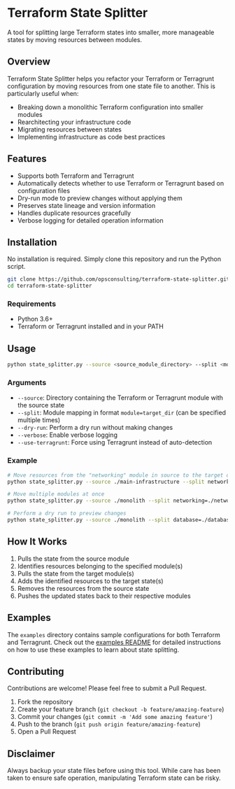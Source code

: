 # Terraform State Splitter

A tool for splitting large Terraform states into smaller, more manageable states by moving resources between modules.

## Overview

Terraform State Splitter helps you refactor your Terraform or Terragrunt configuration by moving resources from one state file to another. This is particularly useful when:

- Breaking down a monolithic Terraform configuration into smaller modules
- Rearchitecting your infrastructure code
- Migrating resources between states
- Implementing infrastructure as code best practices

## Features

- Supports both Terraform and Terragrunt
- Automatically detects whether to use Terraform or Terragrunt based on configuration files
- Dry-run mode to preview changes without applying them
- Preserves state lineage and version information
- Handles duplicate resources gracefully
- Verbose logging for detailed operation information

## Installation

No installation is required. Simply clone this repository and run the Python script.

```bash
git clone https://github.com/opsconsulting/terraform-state-splitter.git
cd terraform-state-splitter
```

### Requirements

- Python 3.6+
- Terraform or Terragrunt installed and in your PATH

## Usage

```bash
python state_splitter.py --source <source_module_directory> --split <module_name>=<target_directory> [--split <module_name>=<target_directory> ...] [options]
```

### Arguments

- `--source`: Directory containing the Terraform or Terragrunt module with the source state
- `--split`: Module mapping in format `module=target_dir` (can be specified multiple times)
- `--dry-run`: Perform a dry run without making changes
- `--verbose`: Enable verbose logging
- `--use-terragrunt`: Force using Terragrunt instead of auto-detection

### Example

```bash
# Move resources from the "networking" module in source to the target directory
python state_splitter.py --source ./main-infrastructure --split networking=./networking-module

# Move multiple modules at once
python state_splitter.py --source ./monolith --split networking=./networking --split database=./database --split compute=./compute

# Perform a dry run to preview changes
python state_splitter.py --source ./monolith --split database=./database --dry-run
```

## How It Works

1. Pulls the state from the source module
2. Identifies resources belonging to the specified module(s)
3. Pulls the state from the target module(s)
4. Adds the identified resources to the target state(s)
5. Removes the resources from the source state
6. Pushes the updated states back to their respective modules

## Examples

The `examples` directory contains sample configurations for both Terraform and Terragrunt. Check out the [examples README](examples/README.md) for detailed instructions on how to use these examples to learn about state splitting.

## Contributing

Contributions are welcome! Please feel free to submit a Pull Request.

1. Fork the repository
2. Create your feature branch (`git checkout -b feature/amazing-feature`)
3. Commit your changes (`git commit -m 'Add some amazing feature'`)
4. Push to the branch (`git push origin feature/amazing-feature`)
5. Open a Pull Request

## Disclaimer

Always backup your state files before using this tool. While care has been taken to ensure safe operation, manipulating Terraform state can be risky.



